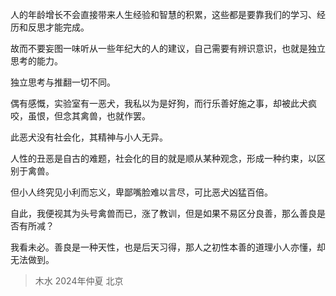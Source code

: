 人的年龄增长不会直接带来人生经验和智慧的积累，这些都是要靠我们的学习、经历和反思才能完成。

故而不要妄图一味听从一些年纪大的人的建议，自己需要有辨识意识，也就是独立思考的能力。

独立思考与推翻一切不同。

偶有感慨，实验室有一恶犬，我私以为是好狗，而行乐善好施之事，却被此犬疯咬，虽恨，但念其禽兽，也就作罢。

此恶犬没有社会化，其精神与小人无异。

人性的丑恶是自古的难题，社会化的目的就是顺从某种观念，形成一种约束，以区别于禽兽。

但小人终究见小利而忘义，卑鄙嘴脸难以言尽，可比恶犬凶猛百倍。

自此，我便视其为头号禽兽而已，涨了教训，但是如果不易区分良善，那么善良是否有所减？

我看未必。善良是一种天性，也是后天习得，那人之初性本善的道理小人亦懂，却无法做到。

>木水
2024年仲夏
北京

